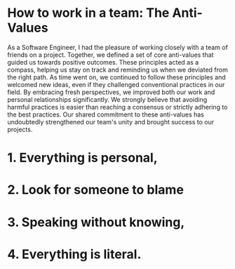 # How to work in a team: The Anti-Values
As a Software Engineer, I had the pleasure of working closely with a team of friends on a project. 
Together, we defined a set of core anti-values that guided us towards positive outcomes. 
These principles acted as a compass, helping us stay on track and reminding us when we 
deviated from the right path. As time went on, we continued to follow these principles 
and welcomed new ideas, even if they challenged conventional practices in our field. By 
embracing fresh perspectives, we improved both our work and personal relationships 
significantly. We strongly believe that avoiding harmful practices is easier than 
reaching a consensus or strictly adhering to the best practices. Our shared 
commitment to these anti-values has undoubtedly strengthened our team's unity 
and brought success to our projects.

# 1. Everything is personal, 


# 2. Look for someone to blame
# 3. Speaking without knowing, 
# 4. Everything is literal.




